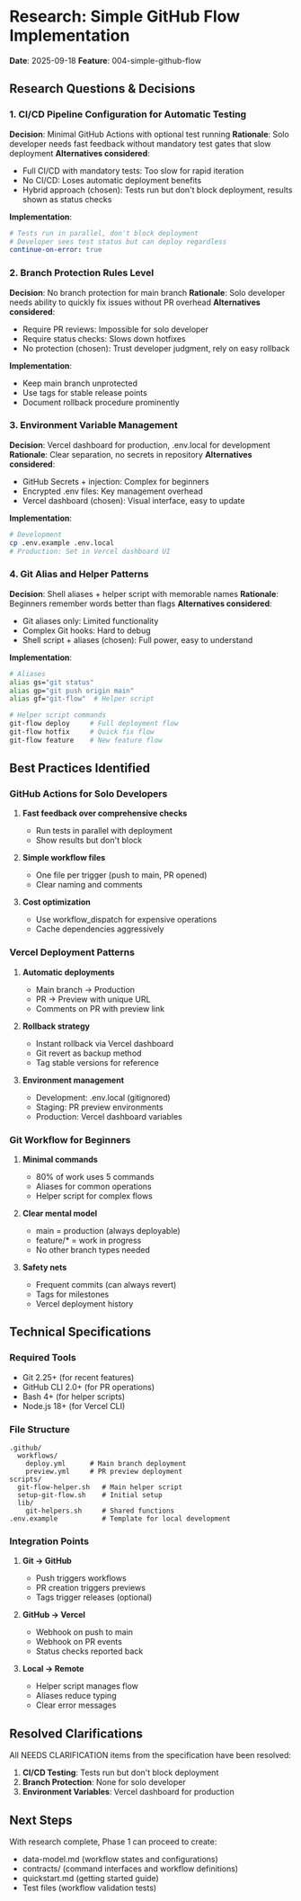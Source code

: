 # Research: Simple GitHub Flow Implementation

**Date**: 2025-09-18
**Feature**: 004-simple-github-flow

## Research Questions & Decisions

### 1. CI/CD Pipeline Configuration for Automatic Testing

**Decision**: Minimal GitHub Actions with optional test running
**Rationale**: Solo developer needs fast feedback without mandatory test gates that slow deployment
**Alternatives considered**:
- Full CI/CD with mandatory tests: Too slow for rapid iteration
- No CI/CD: Loses automatic deployment benefits
- Hybrid approach (chosen): Tests run but don't block deployment, results shown as status checks

**Implementation**:
```yaml
# Tests run in parallel, don't block deployment
# Developer sees test status but can deploy regardless
continue-on-error: true
```

### 2. Branch Protection Rules Level

**Decision**: No branch protection for main branch
**Rationale**: Solo developer needs ability to quickly fix issues without PR overhead
**Alternatives considered**:
- Require PR reviews: Impossible for solo developer
- Require status checks: Slows down hotfixes
- No protection (chosen): Trust developer judgment, rely on easy rollback

**Implementation**:
- Keep main branch unprotected
- Use tags for stable release points
- Document rollback procedure prominently

### 3. Environment Variable Management

**Decision**: Vercel dashboard for production, .env.local for development
**Rationale**: Clear separation, no secrets in repository
**Alternatives considered**:
- GitHub Secrets + injection: Complex for beginners
- Encrypted .env files: Key management overhead
- Vercel dashboard (chosen): Visual interface, easy to update

**Implementation**:
```bash
# Development
cp .env.example .env.local
# Production: Set in Vercel dashboard UI
```

### 4. Git Alias and Helper Patterns

**Decision**: Shell aliases + helper script with memorable names
**Rationale**: Beginners remember words better than flags
**Alternatives considered**:
- Git aliases only: Limited functionality
- Complex Git hooks: Hard to debug
- Shell script + aliases (chosen): Full power, easy to understand

**Implementation**:
```bash
# Aliases
alias gs="git status"
alias gp="git push origin main"
alias gf="git-flow"  # Helper script

# Helper script commands
git-flow deploy     # Full deployment flow
git-flow hotfix     # Quick fix flow
git-flow feature    # New feature flow
```

## Best Practices Identified

### GitHub Actions for Solo Developers
1. **Fast feedback over comprehensive checks**
   - Run tests in parallel with deployment
   - Show results but don't block

2. **Simple workflow files**
   - One file per trigger (push to main, PR opened)
   - Clear naming and comments

3. **Cost optimization**
   - Use workflow_dispatch for expensive operations
   - Cache dependencies aggressively

### Vercel Deployment Patterns
1. **Automatic deployments**
   - Main branch → Production
   - PR → Preview with unique URL
   - Comments on PR with preview link

2. **Rollback strategy**
   - Instant rollback via Vercel dashboard
   - Git revert as backup method
   - Tag stable versions for reference

3. **Environment management**
   - Development: .env.local (gitignored)
   - Staging: PR preview environments
   - Production: Vercel dashboard variables

### Git Workflow for Beginners
1. **Minimal commands**
   - 80% of work uses 5 commands
   - Aliases for common operations
   - Helper script for complex flows

2. **Clear mental model**
   - main = production (always deployable)
   - feature/* = work in progress
   - No other branch types needed

3. **Safety nets**
   - Frequent commits (can always revert)
   - Tags for milestones
   - Vercel deployment history

## Technical Specifications

### Required Tools
- Git 2.25+ (for recent features)
- GitHub CLI 2.0+ (for PR operations)
- Bash 4+ (for helper scripts)
- Node.js 18+ (for Vercel CLI)

### File Structure
```
.github/
  workflows/
    deploy.yml      # Main branch deployment
    preview.yml     # PR preview deployment
scripts/
  git-flow-helper.sh   # Main helper script
  setup-git-flow.sh    # Initial setup
  lib/
    git-helpers.sh     # Shared functions
.env.example           # Template for local development
```

### Integration Points
1. **Git → GitHub**
   - Push triggers workflows
   - PR creation triggers previews
   - Tags trigger releases (optional)

2. **GitHub → Vercel**
   - Webhook on push to main
   - Webhook on PR events
   - Status checks reported back

3. **Local → Remote**
   - Helper script manages flow
   - Aliases reduce typing
   - Clear error messages

## Resolved Clarifications

All NEEDS CLARIFICATION items from the specification have been resolved:

1. **CI/CD Testing**: Tests run but don't block deployment
2. **Branch Protection**: None for solo developer
3. **Environment Variables**: Vercel dashboard for production

## Next Steps

With research complete, Phase 1 can proceed to create:
- data-model.md (workflow states and configurations)
- contracts/ (command interfaces and workflow definitions)
- quickstart.md (getting started guide)
- Test files (workflow validation tests)